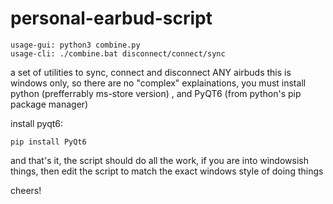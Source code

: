 # personal-earbud-script
    usage-gui: python3 combine.py 
    usage-cli: ./combine.bat disconnect/connect/sync
a set of utilities to sync, connect and disconnect ANY airbuds
this is windows only, so there are no "complex" explainations, you must install python (prefferrably ms-store version) , and PyQT6 (from python's pip package manager)

install pyqt6:

    pip install PyQt6

and that's it, the script should do all the work, if you are into windowsish things, then edit the script to match the exact windows style of doing things

cheers!
